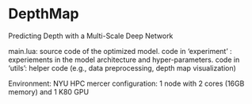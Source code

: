 # DepthMap

Predicting Depth with a Multi-Scale Deep Network

main.lua: source code of the optimized model.
code in ‘experiment’ : experiements in the model architecture and hyper-parameters.
code in ‘utils’: helper code (e.g., data preprocessing, depth map visualization)

Environment: NYU HPC mercer
configuration: 1 node with 2 cores (16GB memory) and 1 K80 GPU
